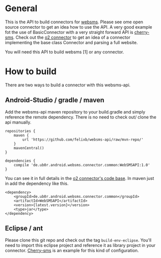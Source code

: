 General
=======

This is the API to build connectors for [websms](http://github.com/felixb/websms/).
Please see ome open source connector to get an idea how to use the API.
A very good example fot the use of BasicConnector with a very straight forward API is [cherry-sms](https://github.com/felixb/websms-connector-cherrysms/).
Check out the [o2 connector](https://github.com/lmb/websms-connector-o2/) to get an idea of a connector implementing the base class Connector and parsing a full website.

You will need this API to build websms [1] or any connector.

How to build
============

There are two ways to build a connector with this websms-api.

Android-Studio / gradle / maven
-------------------------------

Add the websms-api maven repository to your build.gradle and simply reference the remote dependency.
There is no need to check out/ clone the api manually.

    repositories {
        maven {
            url 'https://github.com/felixb/websms-api/raw/mvn-repo/'
        }
        mavenCentral()
    }

    dependencies {
        compile 'de.ub0r.android.websms.connector.common:WebSMSAPI:1.0'
    }

You can see it in full details in the [o2 connector's code base](https://github.com/lmb/websms-connector-o2/).
In maven just in add the dependency like this.

    <dependency>
        <groupId>de.ub0r.android.websms.connector.common</groupId>
        <artifactId>WebSMSAPI</artifactId>
        <version>{latest.version}</version>
        <type>jar</type>
    </dependency>

Eclipse / ant
-------------

Please clone this git repo and check out the tag `build-env-eclipse`.
You'll need to import this eclipse project and reference it as library project in your connector.
[Cherry-sms](https://github.com/felixb/websms-connector-cherrysms/) is an example for this kind of configuration.
